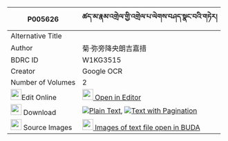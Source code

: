 |P005626|ཚད་མ་རྣམ་འགྲེལ་གྱི་འགྲེལ་པ་ལེགས་བཤད་སྣང་བའི་གཏེར། 
| --- | --- 
|Alternative Title |
|Author| 菊·弥旁降央朗吉嘉措
|BDRC ID | W1KG3515
|Creator | Google OCR
|Number of Volumes| 2
|<img width="25" src="https://img.icons8.com/color/25/000000/edit-property.png">Edit Online| [<img width="25" src="https://avatars.githubusercontent.com/u/45091458?s=200&v=4"> Open in Editor](http://editor.openpecha.org/P005626)
|<img width="25" src="https://img.icons8.com/fluent/48/000000/download-2.png"/>  Download | [![](https://img.icons8.com/color/20/000000/txt.png)Plain Text](https://github.com/Openpecha/P005626/releases/download/v1/tsema_namdrel_gyi_drelpa_leksh_plain_P005626.zip), [![](https://img.icons8.com/color/20/000000/txt.png)Text with Pagination](https://github.com/Openpecha/P005626/releases/download/v1/tsema_namdrel_gyi_drelpa_leksh_pages_P005626.zip)
|<img width="25" src="https://img.icons8.com/plasticine/100/000000/pictures-folder.png"/>  Source Images | [<img width="25" src="https://library.bdrc.io/icons/BUDA-small.svg"> Images of text file open in BUDA](https://library.bdrc.io/show/bdr:W1KG3515)
